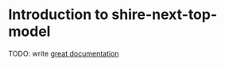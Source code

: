# Introduction to shire-next-top-model

TODO: write [great documentation](http://jacobian.org/writing/what-to-write/)
